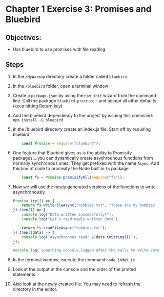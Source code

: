 # Chapter 1 Exercise 3: Promises and Bluebird

## Objectives:
* Use bluebird to use promises with file reading

## Steps

1. In the `/MyWarmup` directory create a folder called `bluebird`.

1. In the `/bluebird` folder, open a terminal window

1. Create a `package.json` by using the `npm init` wizard from the command line. Call the package `bluebird-practice` - and accept all other defaults (keep hitting Return key)

1. Add the bluebird dependency to the project by issuing this command: `npm install -S bluebird`

1. in the /bluebird directory create an index.js file. Start off by requiring bluebird

    ``` javascript
        const Promise = require("bluebird");
    ```

1. One feature that Bluebird gives us is the ability to Promisify packages....you can dynamically create asychrounous functions from normally synchronous ones. They get prefixed with the name `Async`. Add this line of code to promisify the Node built in `fs` package.

    ``` javascript
        const fs = Promise.promisifyAll(require("fs"));
    ```

1. Now we will use the newly generated versions of the functions to write asynchronously.
    ``` javascript
    Promise.try(() => {
        return fs.writeFileAsync("hobbies.txt", "These are my hobbies: swimming, running, painting!");
    }).then(() => {
        console.log("Data written successfully!");
        console.log("Let's read newly written data");

        return fs.readFileAsync("hobbies.txt");
    }).then((data) => {
        console.log(`Asynchronous read: ${data.toString()}`);
    });

    console.log(`something console.logged after the calls to write data`);

    ```

1. In the terminal window, execute the command `node index.js`

1. Look at the output in the console and the order of the printed statements.

1. Also look at the newly created file. You may need to refresh the directory in the editor.
